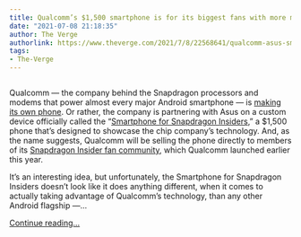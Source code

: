 ```yaml
---
title: Qualcomm’s $1,500 smartphone is for its biggest fans with more money than sense
date: "2021-07-08 21:18:35"
author: The Verge
authorlink: https://www.theverge.com/2021/7/8/22568641/qualcomm-asus-smartphone-snapdragon-insiders-technology
tags:
- The-Verge
---
```

<figure>
      <img alt="" src="https://cdn.vox-cdn.com/thumbor/XGI-NKPrdzpQ8oC1JiKE3Hhh9Jc=/159x0:1794x1090/1310x873/cdn.vox-cdn.com/uploads/chorus_image/image/69558412/Screen_Shot_2021_07_08_at_4.32.08_PM.0.png" />
    </figure>

  <p id="nHjlp0">Qualcomm — the company behind the Snapdragon processors and modems that power almost every major Android smartphone — is <a href="https://www.qualcomm.com/snapdragoninsiders/news-forums/get-ready-smartphone-snapdragon-insiders-designed-you-mind">making its own phone</a>. Or rather, the company is partnering with Asus on a custom device officially called the “<a href="https://www.qualcomm.com/snapdragoninsiders/smartphone">Smartphone for Snapdragon Insiders</a>,” a $1,500 phone that’s designed to showcase the chip company’s technology. And, as the name suggests, Qualcomm will be selling the phone directly to members of its <a href="https://www.qualcomm.com/news/onq/2021/03/01/welcome-snapdragon-insiders-our-new-community-tech-enthusiasts-who-deserve">Snapdragon Insider fan community</a>, which Qualcomm launched earlier this year. </p>
<p id="iV2uV2">It’s an interesting idea, but unfortunately, the Smartphone for Snapdragon Insiders doesn’t look like it does anything different, when it comes to actually taking advantage of Qualcomm’s technology, than any other Android flagship —...</p>
  <p>
    <a href="https://www.theverge.com/2021/7/8/22568641/qualcomm-asus-smartphone-snapdragon-insiders-technology">Continue reading&hellip;</a>
  </p>
